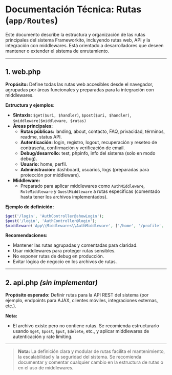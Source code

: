 # Documentación Técnica: Rutas (`app/Routes`)

Este documento describe la estructura y organización de las rutas principales del sistema Frameworkito, incluyendo rutas web, API y la integración con middlewares. Está orientado a desarrolladores que deseen mantener o extender el sistema de enrutamiento.

---

## 1. web.php

**Propósito:**
Define todas las rutas web accesibles desde el navegador, agrupadas por áreas funcionales y preparadas para la integración con middlewares.

**Estructura y ejemplos:**
- **Sintaxis:** `$get($uri, $handler)`, `$post($uri, $handler)`, `$middleware($middleware, $rutas)`
- **Áreas principales:**
  - **Rutas públicas:** landing, about, contacto, FAQ, privacidad, términos, readme, status API.
  - **Autenticación:** login, registro, logout, recuperación y reseteo de contraseña, confirmación y verificación de email.
  - **Debug/desarrollo:** test, phpinfo, info del sistema (solo en modo debug).
  - **Usuario:** home, perfil.
  - **Administración:** dashboard, usuarios, logs (preparadas para protección por middleware).
- **Middleware:**
  - Preparado para aplicar middlewares como `AuthMiddleware`, `RoleMiddleware` y `GuestMiddleware` a rutas específicas (comentado hasta tener los archivos implementados).

**Ejemplo de definición:**
```php
$get('/login', 'AuthController@showLogin');
$post('/login', 'AuthController@login');
$middleware('App\\Middlewares\\AuthMiddleware', ['/home', '/profile', '/admin']);
```

**Recomendaciones:**
- Mantener las rutas agrupadas y comentadas para claridad.
- Usar middlewares para proteger rutas sensibles.
- No exponer rutas de debug en producción.
- Evitar lógica de negocio en los archivos de rutas.

---

## 2. api.php *(sin implementar)*

**Propósito esperado:**
Definir rutas para la API REST del sistema (por ejemplo, endpoints para AJAX, clientes móviles, integraciones externas, etc.).

**Nota:**
- El archivo existe pero no contiene rutas. Se recomienda estructurarlo usando `$get`, `$post`, `$put`, `$delete`, etc., y aplicar middlewares de autenticación y rate limiting.

---

> **Nota:** La definición clara y modular de rutas facilita el mantenimiento, la escalabilidad y la seguridad del sistema. Se recomienda documentar y comentar cualquier cambio en la estructura de rutas o en el uso de middlewares.
